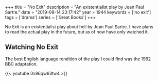 +++
title = "No Exit"
description = "An existentialist play by Jean Paul Sartre."
date = "2019-08-14 23:17:42"
year = 1944
keywords = ['no exit']
tags = ['drama']
series = ['Great Books']
+++

No Exit is an existentialist play about hell by Jean Paul Sartre. I have plans 
to read the actual play in the future, but as of now have only watched it.

## Watching No Exit

The best English language rendition of the play I could find was the 1962 BBC 
adaptation.

{{< youtube 0v96qw83tw4 >}}


